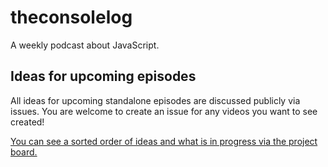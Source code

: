 # theconsolelog

A weekly podcast about JavaScript.

## Ideas for upcoming episodes

All ideas for upcoming standalone episodes are discussed publicly via issues. You are welcome to create an issue for any videos you want to see created!

[You can see a sorted order of ideas and what is in progress via the project board.](https://github.com/hswolff/theconsolelog/projects/1)

